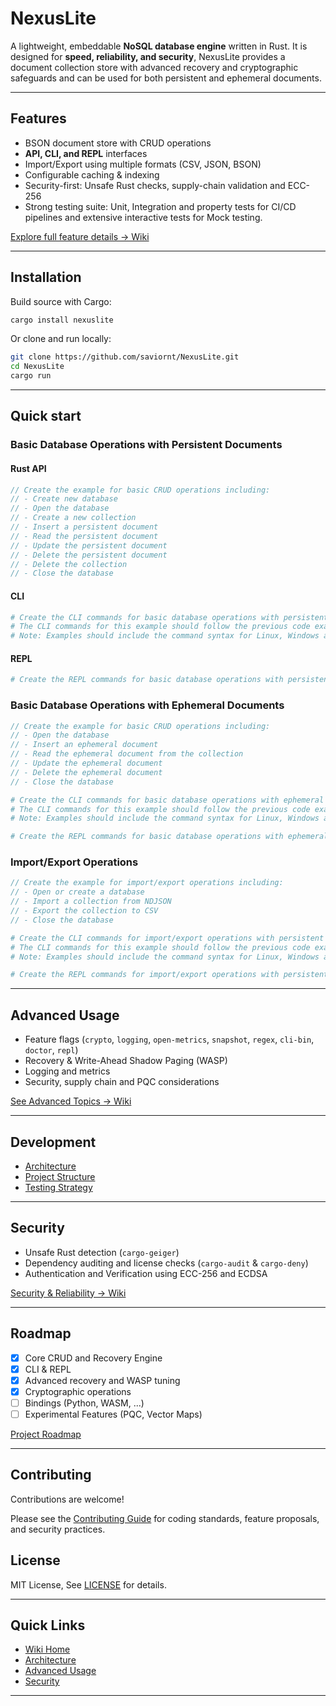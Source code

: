 # NexusLite

A lightweight, embeddable **NoSQL database engine** written in Rust. It is designed for **speed, reliability, and security**, NexusLite provides a document collection store with advanced recovery and cryptographic safeguards and can be used for both persistent and ephemeral documents.

---

## Features

- BSON document store with CRUD operations
- **API, CLI, and REPL** interfaces
- Import/Export using multiple formats (CSV, JSON, BSON)
- Configurable caching & indexing
- Security-first: Unsafe Rust checks, supply-chain validation and ECC-256
- Strong testing suite: Unit, Integration and property tests for CI/CD pipelines and extensive interactive tests for Mock testing.

[Explore full feature details -> Wiki](https://github.com/saviornt/NexusLite/wiki)

---

## Installation

Build source with Cargo:

```bash
cargo install nexuslite
```

Or clone and run locally:

```bash
git clone https://github.com/saviornt/NexusLite.git
cd NexusLite
cargo run
```

---

## Quick start

### Basic Database Operations with Persistent Documents

#### Rust API

```rust
// Create the example for basic CRUD operations including:
// - Create new database
// - Open the database
// - Create a new collection
// - Insert a persistent document
// - Read the persistent document
// - Update the persistent document
// - Delete the persistent document
// - Delete the collection
// - Close the database
```

#### CLI

```bash
# Create the CLI commands for basic database operations with persistent documents.
# The CLI commands for this example should follow the previous code example.
# Note: Examples should include the command syntax for Linux, Windows and MacOS
```

#### REPL

```bash
# Create the REPL commands for basic database operations with persistent documents.
```

### Basic Database Operations with Ephemeral Documents

```rust
// Create the example for basic CRUD operations including:
// - Open the database
// - Insert an ephemeral document
// - Read the ephemeral document from the collection
// - Update the ephemeral document
// - Delete the ephemeral document
// - Close the database
```

```bash
# Create the CLI commands for basic database operations with ephemeral documents.
# The CLI commands for this example should follow the previous code example.
# Note: Examples should include the command syntax for Linux, Windows and MacOS
```

```bash
# Create the REPL commands for basic database operations with ephemeral documents.
```

### Import/Export Operations

```rust
// Create the example for import/export operations including:
// - Open or create a database
// - Import a collection from NDJSON
// - Export the collection to CSV
// - Close the database
```

```bash
# Create the CLI commands for import/export operations with persistent documents.
# The CLI commands for this example should follow the previous code example.
# Note: Examples should include the command syntax for Linux, Windows and MacOS
```

```bash
# Create the REPL commands for import/export operations with persistent documents.
```

---

## Advanced Usage

- Feature flags (`crypto`, `logging`, `open-metrics`, `snapshot`, `regex`, `cli-bin`, `doctor`, `repl`)
- Recovery & Write-Ahead Shadow Paging (WASP)
- Logging and metrics
- Security, supply chain and PQC considerations

[See Advanced Topics -> Wiki](https://github.com/saviornt/NexusLite/wiki/Advanced-Topics)

---

## Development

- [Architecture](https://github.com/saviornt/NexusLite/wiki/Architecture)
- [Project Structure](https://github.com/saviornt/NexusLite/wiki/Project-Structure)
- [Testing Strategy](https://github.com/saviornt/NexusLite/wiki/Testing-Strategy)

---

## Security

- Unsafe Rust detection (`cargo-geiger`)
- Dependency auditing and license checks (`cargo-audit` & `cargo-deny`)
- Authentication and Verification using ECC-256 and ECDSA

[Security & Reliability -> Wiki](https://github.com/saviornt/NexusLite/wiki/Security-&-Reliability)

---

## Roadmap

- [x] Core CRUD and Recovery Engine
- [x] CLI & REPL
- [x] Advanced recovery and WASP tuning
- [x] Cryptographic operations
- [ ] Bindings (Python, WASM, ...)
- [ ] Experimental Features (PQC, Vector Maps)

[Project Roadmap](https://github.com/saviornt/NexusLite/wiki/Project-Roadmap)

---

## Contributing

Contributions are welcome!

Please see the [Contributing Guide](https://github.com/saviornt/NexusLite/wiki/Contributing-Guide) for coding standards, feature proposals, and security practices.

## License

MIT License, See [LICENSE](LICENSE) for details.

---

## Quick Links

- [Wiki Home](https://github.com/saviornt/NexusLite/wiki)
- [Architecture](https://github.com/saviornt/NexusLite/wiki/Architecture)
- [Advanced Usage](https://github.com/saviornt/NexusLite/wiki/Advanced-Usage)
- [Security](https://github.com/saviornt/NexusLite/wiki/Security-&-Reliability)

---
